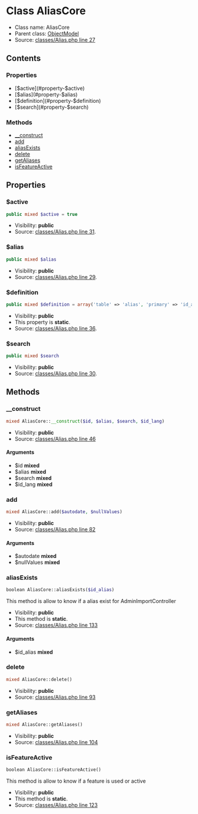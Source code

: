 Class AliasCore
=====================





* Class name: AliasCore
* Parent class: [ObjectModel](class.ObjectModelCore.md)
* Source: [classes/Alias.php line 27](https://github.com/PrestaShop/PrestaShop/blob/1.6.0.9/classes/Alias.php#L27)


Contents
--------


### Properties

* [$active](#property-$active)
* [$alias](#property-$alias)
* [$definition](#property-$definition)
* [$search](#property-$search)

### Methods

* [__construct](#method-__construct)
* [add](#method-add)
* [aliasExists](#method-aliasExists)
* [delete](#method-delete)
* [getAliases](#method-getAliases)
* [isFeatureActive](#method-isFeatureActive)




Properties
----------


### <a name="property-$active"></a>$active

```php
public mixed $active = true
```





* Visibility: **public**
* Source: [classes/Alias.php line 31](https://github.com/PrestaShop/PrestaShop/blob/1.6.0.9/classes/Alias.php#L31).


### <a name="property-$alias"></a>$alias

```php
public mixed $alias
```





* Visibility: **public**
* Source: [classes/Alias.php line 29](https://github.com/PrestaShop/PrestaShop/blob/1.6.0.9/classes/Alias.php#L29).


### <a name="property-$definition"></a>$definition

```php
public mixed $definition = array('table' => 'alias', 'primary' => 'id_alias', 'fields' => array('search' => array('type' => self::TYPE_STRING, 'validate' => 'isValidSearch', 'required' => true, 'size' => 255), 'alias' => array('type' => self::TYPE_STRING, 'validate' => 'isValidSearch', 'required' => true, 'size' => 255), 'active' => array('type' => self::TYPE_BOOL, 'validate' => 'isBool')))
```





* Visibility: **public**
* This property is **static**.
* Source: [classes/Alias.php line 36](https://github.com/PrestaShop/PrestaShop/blob/1.6.0.9/classes/Alias.php#L36).


### <a name="property-$search"></a>$search

```php
public mixed $search
```





* Visibility: **public**
* Source: [classes/Alias.php line 30](https://github.com/PrestaShop/PrestaShop/blob/1.6.0.9/classes/Alias.php#L30).


Methods
-------


### <a name="method-__construct"></a>__construct

```php
mixed AliasCore::__construct($id, $alias, $search, $id_lang)
```





* Visibility: **public**
* Source: [classes/Alias.php line 46](https://github.com/PrestaShop/PrestaShop/blob/1.6.0.9/classes/Alias.php#L46)


#### Arguments
* $id **mixed**
* $alias **mixed**
* $search **mixed**
* $id_lang **mixed**



### <a name="method-add"></a>add

```php
mixed AliasCore::add($autodate, $nullValues)
```





* Visibility: **public**
* Source: [classes/Alias.php line 82](https://github.com/PrestaShop/PrestaShop/blob/1.6.0.9/classes/Alias.php#L82)


#### Arguments
* $autodate **mixed**
* $nullValues **mixed**



### <a name="method-aliasExists"></a>aliasExists

```php
boolean AliasCore::aliasExists($id_alias)
```

This method is allow to know if a alias exist for AdminImportController



* Visibility: **public**
* This method is **static**.
* Source: [classes/Alias.php line 133](https://github.com/PrestaShop/PrestaShop/blob/1.6.0.9/classes/Alias.php#L133)


#### Arguments
* $id_alias **mixed**



### <a name="method-delete"></a>delete

```php
mixed AliasCore::delete()
```





* Visibility: **public**
* Source: [classes/Alias.php line 93](https://github.com/PrestaShop/PrestaShop/blob/1.6.0.9/classes/Alias.php#L93)




### <a name="method-getAliases"></a>getAliases

```php
mixed AliasCore::getAliases()
```





* Visibility: **public**
* Source: [classes/Alias.php line 104](https://github.com/PrestaShop/PrestaShop/blob/1.6.0.9/classes/Alias.php#L104)




### <a name="method-isFeatureActive"></a>isFeatureActive

```php
boolean AliasCore::isFeatureActive()
```

This method is allow to know if a feature is used or active



* Visibility: **public**
* This method is **static**.
* Source: [classes/Alias.php line 123](https://github.com/PrestaShop/PrestaShop/blob/1.6.0.9/classes/Alias.php#L123)



